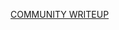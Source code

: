 [COMMUNITY WRITEUP](https://github.com/rerrorctf/writeups/blob/main/2024_11_15_1337UP24/crypto/krsa/writeup.md)

